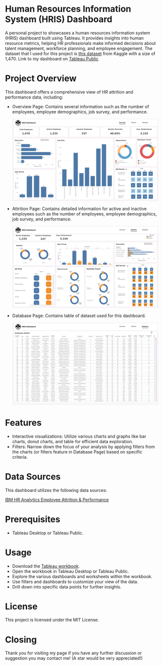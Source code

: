 # Human Resources Information System (HRIS) Dashboard
A personal project to showcases a human resources information system (HRIS) dashboard built using Tableau. It provides insights into human resource metrics, helping HR professionals make informed decisions about talent management, workforce planning, and employee engagement. The dataset that I used for this project is [this dataset](https://www.kaggle.com/datasets/pavansubhasht/ibm-hr-analytics-attrition-dataset) from Kaggle with a size of 1,470. Link to my dashboard on [Tableau Public](https://public.tableau.com/views/HRAnalytics_17053237748300/Overview?:language=en-US&:display_count=n&:origin=viz_share_link)

# Project Overview
This dashboard offers a comprehensive view of HR attrition and performance data, including:

* Overview Page: Contains several information such as the number of employees, employee demographics, job survey, and performance.
  
  ![Overview Page.](https://github.com/harisyf/hris-dashboard/blob/main/images/Overview.png)
  
* Attrition Page: Contains detailed information for active and inactive employees such as the number of employees, employee demographics, job survey, and performance.
  
  ![Attrition Page.](https://github.com/harisyf/hris-dashboard/blob/main/images/Attrition.png)

* Database Page: Contains table of dataset used for this dashboard.
  
  ![Database Page.](https://github.com/harisyf/hris-dashboard/blob/main/images/Database.png)

# Features
* Interactive visualizations: Utilize various charts and graphs like bar charts, donut charts, and table for efficient data exploration.
* Filters: Narrow down the focus of your analysis by applying filters from the charts (or filters feature in Database Page) based on specific criteria.

# Data Sources
This dashboard utilizes the following data sources:

[IBM HR Analytics Employee Attrition & Performance](https://www.kaggle.com/datasets/pavansubhasht/ibm-hr-analytics-attrition-dataset)

# Prerequisites

* Tableau Desktop or Tableau Public.

# Usage
* Download the [Tableau workbook](https://public.tableau.com/views/HRAnalytics_17053237748300/Overview?:language=en-US&:display_count=n&:origin=viz_share_link).
* Open the workbook in Tableau Desktop or Tableau Public.
* Explore the various dashboards and worksheets within the workbook.
* Use filters and dashboards to customize your view of the data.
* Drill down into specific data points for further insights.

# License
This project is licensed under the MIT License.

# Closing
Thank you for visiting my page if you have any further discussion or suggestion you may contact me! (A star would be very appreciated!)


